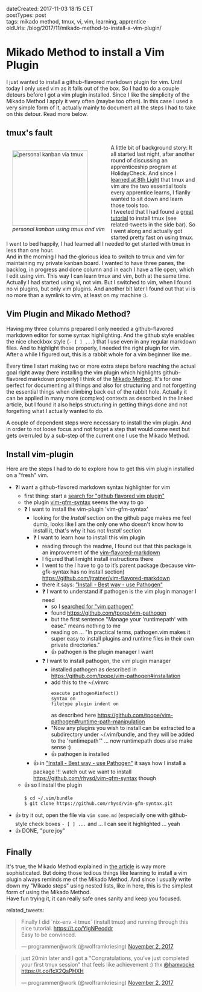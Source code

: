 dateCreated: 2017-11-03 18:15 CET  
postTypes: post  
tags: mikado method, tmux, vi, vim, learning, apprentice  
oldUrls: /blog/2017/11/mikado-method-to-install-a-vim-plugin/  

# Mikado Method to install a Vim Plugin

I just wanted to install a github-flavored markdown plugin for vim. 
Until today I only used vim as it falls out of the box. So I had to do a couple 
detours before I got a vim plugin installed. Since I like the simplicity of the Mikado 
Method I apply it very often (maybe too often). In this case I used a very simple form 
of it, actually mainly to document all the steps I had to take on this detour. Read more below.

## tmux's fault

<div style="float: left; padding: 1rem;">
<img src="./tmux-kanban.jpg" alt="personal kanban via tmux" width=200 class="sizeup-onhover-image scale2 origin-left-top" />
<br/><em>personal kanban using tmux and vim</em>
</div>

A little bit of background story:
It all started last night, after another round of discussing an apprenticeship program at HolidayCheck. And since I [learned at 8th Light][learning-from-8thlight] that tmux and vim are the two essential tools every apprentice learns, I fianlly wanted to sit down and learn those tools too.  
I tweeted that I had found a [great tutorial][tmux-tutorial] to install tmux (see related-tweets in the side bar). So I went along and actually got started pretty fast on using tmux. I went to bed happily, I had learned all I needed to get started with tmux in less than one hour.  
And in the morning I had the glorious idea to switch to tmux and vim for maintaining my private kanban board. I wanted to have three panes, the backlog, in progress and done column and in each I have a file open, which I edit using vim. This way I can learn tmux and vim, both at the same time.  
Actually I had started using vi, not vim. But I switched to vim, when I found no vi plugins, but only vim plugins. And another bit later I found out that vi is no more than a symlink to vim, at least on my machine :).

[learning-from-8thlight]: http://techblog.holidaycheck.com/post/2017/10/02/learning-from-8thlight
[tmux-tutorial]: http://www.hamvocke.com/blog/a-quick-and-easy-guide-to-tmux/

## Vim Plugin and Mikado Method?

Having my three columns prepared I only needed a github-flavored markdown editor for some syntax highlighting. And the github style enables the nice checkbox style (`- [ ] ...`) that I use even in any regular markdown files. And to highlight those properly, I needed the right plugin for vim.  
After a while I figured out, this is a rabbit whole for a vim beginner like me.

Every time I start making two or more extra steps before reaching the actual goal right away (here installing the vim plugin which highlights github-flavored markdown properly) I think of the [Mikado Method][mikado-method]. It's for one perfect for documenting all things and also for structuring and not forgetting the essential things when climbing back out of the rabbit hole. Actually it can be applied in many more (complex) contexts as described in the linked article, but I found it also helps structuring in getting things done and not forgetting what I actually wanted to do.

A couple of dependent steps were necessary to install the vim plugin. And in order to not loose focus and not forget a step that would come next but gets overruled by a sub-step of the current one I use the Mikado Method.

[mikado-method]: https://pragprog.com/magazines/2010-06/the-mikado-method

## Install vim-plugin

Here are the steps I had to do to explore how to get this vim plugin installed on a "fresh" vim.

- ❓I want a github-flavored markdown syntax highlighter for vim
  - first thing: start a [search for "github flavored vim plugin"][search-for-plugin]
  - the plugin [vim-gfm-syntax] seems the way to go
  - ❓ I want to install the vim-plugin 'vim-gfm-syntax'
    - looking for the *Install* section on the github page makes me feel dumb, looks like I am the only one who doesn't know how to install it, that's why it has not *Install* section
    - ❓ I want to learn how to install this vim plugin
      - reading through the readme, I found out that this package is an improvement of the [vim-flavored-markdown]
      - I figured that I might install instructions there
      - I went to the  I have to go to it’s parent package (because vim-gfk-syntax has no install section) https://github.com/jtratner/vim-flavored-markdown
      - there it says: ["Install - Best way - use Pathogen"][install-best-way]
      - ❓ I want to understand if pathogen is the vim plugin manager I need
        - so I [searched for "vim pathogen"][search-pathogen]
        - found https://github.com/tpope/vim-pathogen
        - but the first sentence "Manage your 'runtimepath' with ease." means nothing to me
        - reading on ... "In practical terms, pathogen.vim makes it super easy to install plugins and runtime files in their own private directories."
        - 👍 pathogen is the plugin manager I want
      - ❓ I want to install pathogen, the vim plugin manager
        - installed pathogen as described in https://github.com/tpope/vim-pathogen#installation
        - add this to the ~/.vimrc
          ```
          execute pathogen#infect()
          syntax on
          filetype plugin indent on
          ```
          as described here https://github.com/tpope/vim-pathogen#runtime-path-manipulation
        - "Now any plugins you wish to install can be extracted to a subdirectory under ~/.vim/bundle, and they will be added to the 'runtimepath'" ... now runtimepath does also make sense :)
        - 👍 pathogen is installed
    - 👍 in ["Install - Best way - use Pathogen"][install-best-way] it says how I install a package !!! watch out we want to install https://github.com/rhysd/vim-gfm-syntax though
  - 👍 so I install the plugin
    ```
    $ cd ~/.vim/bundle
    $ git clone https://github.com/rhysd/vim-gfm-syntax.git
    ```
- 👍 try it out, open the file via `vim some.md` (especially one with github-style check boxes `- [ ] ...` and ... I can see it highlighted ... yeah 
- 👍 DONE, "pure joy"

[search-for-plugin]: https://duckduckgo.com/?q=github+flavored+vim+plugin 
[vim-gfm-syntax]: https://github.com/rhysd/vim-gfm-syntax
[vim-flavored-markdown]: https://github.com/jtratner/vim-flavored-markdown
[search-pathogen]: https://duckduckgo.com/?q=Pathogen+vim
[install-best-way]: https://github.com/jtratner/vim-flavored-markdown#best-way---use-pathogen

## Finally

It's true, the Mikado Method explained in [the article][mikado-method] is way more sophisticated. But doing those tedious things like learning to install a vim plugin always reminds me of the Mikado Method. And since I usually write down my "Mikado steps" using nested lists, like in here, this is the simplest form of using the Mikado Method.  
Have fun trying it, it can really safe ones sanity and keep you focused.

related_tweets:

<blockquote class="twitter-tweet" data-lang="de"><p lang="en" dir="ltr">Finally I did `nix-env -i tmux` (install tmux) and running through this nice tutorial. <a href="https://t.co/YlgNPeoddr">https://t.co/YlgNPeoddr</a><br>Easy to be convinced.</p>&mdash; programmer@work (@wolframkriesing) <a href="https://twitter.com/wolframkriesing/status/926197729931464705?ref_src=twsrc%5Etfw">November 2, 2017</a></blockquote>
<blockquote class="twitter-tweet" data-partner="tweetdeck"><p lang="en" dir="ltr">just 20min later and I got a &quot;Congratulations, you’ve just completed your first tmux session&quot; that feels like achievement :) thx <a href="https://twitter.com/hamvocke?ref_src=twsrc%5Etfw">@hamvocke</a> <a href="https://t.co/fcX2QsPHXH">https://t.co/fcX2QsPHXH</a></p>&mdash; programmer@work (@wolframkriesing) <a href="https://twitter.com/wolframkriesing/status/926199416872144896?ref_src=twsrc%5Etfw">November 2, 2017</a></blockquote>


